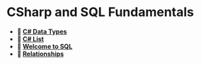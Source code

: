# CSharp and SQL Fundamentals
* **📖 [C# Data Types](https://codeworksacademy.com/fs-student-guide/resources/wk10/01-CSharp-Generics)**
* **📖 [C# List](https://codeworksacademy.com/fs-student-guide/resources/wk10/02-List-Methods)**
* **📖 [Welcome to SQL](https://codeworksacademy.com/fs-student-guide/resources/wk11/01-MySQL-GettingStarted)**
* **📖 [Relationships](https://codeworksacademy.com/fs-student-guide/resources/wk11/02-MySQL-Relationships)**
